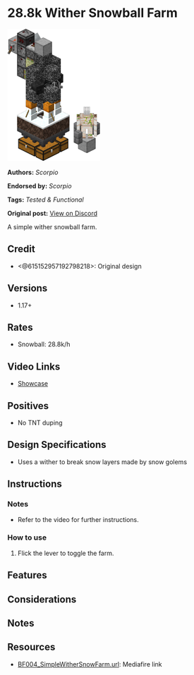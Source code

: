 # 28.8k Wither Snowball Farm
<img alt="area_render_22_.png" src="images/area_render_22_.png?raw=1" height="300px">

**Authors:** *Scorpio*

**Endorsed by:** *Scorpio*

**Tags:** *Tested & Functional*

**Original post:** [View on Discord](https://discord.com/channels/913065809096638494/1392948975811956768)

A simple wither snowball farm.
## Credit
- <@615152957192798218>: Original design
## Versions
- 1.17+
## Rates
- Snowball: 28.8k/h
## Video Links
- [Showcase](<https://www.bilibili.com/video/BV1oXSGYfELZ>)
## Positives
- No TNT duping
## Design Specifications
- Uses a wither to break snow layers made by snow golems
## Instructions
### Notes
- Refer to the video for further instructions.
### How to use
 1. Flick the lever to toggle the farm.
## Features

## Considerations

## Notes

## Resources
- [BF004_SimpleWitherSnowFarm.url](https://www.mediafire.com/file/r28ia50aw1he930/Simple+Wither+Snow+Farm.zip/file): Mediafire link
